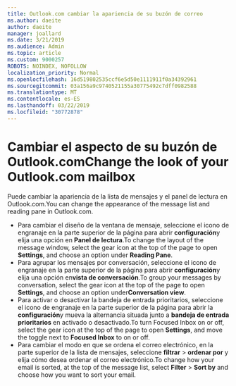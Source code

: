 ```yaml
---
title: Outlook.com cambiar la apariencia de su buzón de correo
ms.author: daeite
author: daeite
manager: joallard
ms.date: 3/21/2019
ms.audience: Admin
ms.topic: article
ms.custom: 9000257
ROBOTS: NOINDEX, NOFOLLOW
localization_priority: Normal
ms.openlocfilehash: 16d519802535ccf6e5d50e1111911f0a34392961
ms.sourcegitcommit: 03a156a9c9740521155a30775492c7dff0982588
ms.translationtype: MT
ms.contentlocale: es-ES
ms.lasthandoff: 03/22/2019
ms.locfileid: "30772878"
---
```

# <a name="change-the-look-of-your-outlookcom-mailbox"></a><span data-ttu-id="b3f53-102">Cambiar el aspecto de su buzón de Outlook.com</span><span class="sxs-lookup"><span data-stu-id="b3f53-102">Change the look of your Outlook.com mailbox</span></span>

<span data-ttu-id="b3f53-103">Puede cambiar la apariencia de la lista de mensajes y el panel de lectura en Outlook.com.</span><span class="sxs-lookup"><span data-stu-id="b3f53-103">You can change the appearance of the message list and reading pane in Outlook.com.</span></span>

- <span data-ttu-id="b3f53-104">Para cambiar el diseño de la ventana de mensaje, seleccione el icono de engranaje en la parte superior de la página para abrir **configuración**y elija una opción en **Panel de lectura**.</span><span class="sxs-lookup"><span data-stu-id="b3f53-104">To change the layout of the message window, select the gear icon at the top of the page to open **Settings**, and choose an option under **Reading Pane**.</span></span>
- <span data-ttu-id="b3f53-105">Para agrupar los mensajes por conversación, seleccione el icono de engranaje en la parte superior de la página para abrir **configuración**y elija una opción en**vista de conversación**.</span><span class="sxs-lookup"><span data-stu-id="b3f53-105">To group your messages by conversation, select the gear icon at the top of the page to open **Settings**, and choose an option under**Conversation view**.</span></span>
- <span data-ttu-id="b3f53-106">Para activar o desactivar la bandeja de entrada prioritarios, seleccione el icono de engranaje en la parte superior de la página para abrir la **configuración**y mueva la alternancia situada junto a **bandeja de entrada prioritarios** en activado o desactivado.</span><span class="sxs-lookup"><span data-stu-id="b3f53-106">To turn Focused Inbox on or off, select the gear icon at the top of the page to open **Settings**, and move the toggle next to **Focused Inbox** to on or off.</span></span>
- <span data-ttu-id="b3f53-107">Para cambiar el modo en que se ordena el correo electrónico, en la parte superior de la lista de mensajes, seleccione **filtrar** > **ordenar por** y elija cómo desea ordenar el correo electrónico.</span><span class="sxs-lookup"><span data-stu-id="b3f53-107">To change how your email is sorted, at the top of the message list, select **Filter** > **Sort by** and choose how you want to sort your email.</span></span>